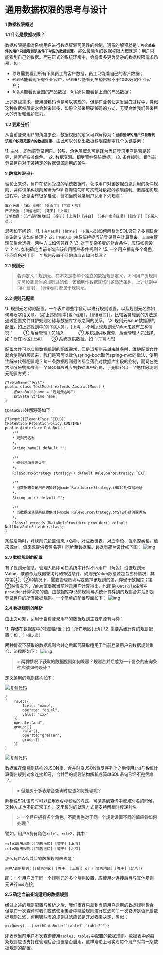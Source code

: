 # 通用数据权限的思考与设计

**1 数据权限概述**

**1.1 什么是数据权限？**

数据权限是指对系统用户进行数据资源可见性的控制，通俗的解释就是：**`符合某条件的用户只能看到该条件下对应的数据资源`**。那么最简单的数据权限大概就是：用户只能看到自己的数据。而在正式的系统环境中，会有很多更为复杂的数据权限需求场景，如：

- 领导需要看到所有下属员工的客户数据，员工只能看自己的客户数据；
- 经理A能看到所有企业客户，经理B只能看到年销售额小于1000万的企业客户；
- 角色A能看到全国的产品数据，角色B只能看到上海的产品数据；

上述这些需求，使用硬编码也是可以实现的，但是在业务快速发展的过程中，类似这种数据权限需求会越来越多，如果全部采用硬编码的方式，无疑会给我们带来巨大的开发和维护压力。

**1.2 要素分析**

从当前登录用户的角度来说，数据权限的定义可以解释为：**`当前登录的用户只能看到该用户权限范围内的数据资源`**。由此可以分析出数据权限控制中几个关键要素：

\1. 主体，即当前登录用户。领导、角色等概念可翻译为当前登录用户是否是领导，是否拥有某角色。
\2. 数据资源。即受管控系统数据。
\3. 条件规则。即当前登录用户对于某特定的数据资源适用的条件。

**2 数据权限设计**

理论上来说，用户在访问受控的系统数据时，获取用户对该数据资源适用的条件规则，并将该条件规则解析为SQL查询语句即可实现对数据的权限控制。但是在实现过程中，还是会有很多难点，譬如当前登录用户适用下列规则：

```
客户数据：[客户经理] [包含于] [下属人员]
产品数据：[销售地区] [等于] [上海]
订单数据：（[产品销售地区] [等于] [上海]）[并且] （[客户市场经理] [包含于] [下属人员]）
```

 

思考如下问题：
\1. `[客户经理] [包含于] [下属人员]`如何解析为SQL语句？多表联合查询时又该如何处理？
\2. `[下属人员]`由系统根据当前登录用户计算而来，`上海`由管理员后台选择。两种方式如何兼容？
\3. 对于复杂多变的组合条件，应该如何设计？
\4. 如何确定当前查询应该应用哪些条件规则？
\5. 一个用户拥有多个角色，不同角色对于同一个规则设置不同的值应该如何处理？


**2.1 规则元**

> 名词定义：规则元。在本文是指单个独立的数据规则定义，不同用户对规则元可设置具体的规则过滤值，该值用作数据查询时的筛选条件。上述规则中`[客户经理]`，`[销售地区]`都属于规则元。


**2.2 规则元配置**

\1. 规则元名称的配置。一个表中哪些字段可以进行规则设置，以及规则元名称如何与表字段关联。（如上述规则中`[客户经理]`，`[销售地区]`），比较容易想到的方法是通过配置文件维护规则名称与数据库字段之间的关系。
\2. 规则元Value数据源的配置。如上述规则中的`[下属人员]`，`[上海]`，不难发现规则元Value来源有三种情况：
　　① 后台管理人员输入。
　　② 系统提供数据源，后台管理人员选择。如：所在地区`[上海]`
　　③ 系统提供数据。如：`[下属人员]`

配置文件可以实现数据规则的配置需求，但是当规则元越来越多时，维护配置文件就会变得麻烦起来，我们是否可以效仿spring-boot取代spring-mvc的做法，使用注解来代替配置呢？每一条数据规则最终都会落到对数据库字段的控制，而现在绝大部分系统都会有一个Model层对应到数据库中的表，于是脑补出一个绝佳的规则元配置方式：

```
@TableName("test")
public class TestModal extends AbstractModel {
    @DataRule(name = "规则元名称")
    private String name;
}
```

`@DataRule`注解源码如下：

```
@Target({ElementType.FIELD})
@Retention(RetentionPolicy.RUNTIME)
public @interface DataRule {
　　/**
　　* 规则元名称
　　*/
　　String name() default "";

　　/**
　　* 规则元值来源类型
　　*/
　　RuleSourceStrategy strategy() default RuleSourceStrategy.TEXT;

　　/**
　　* 当数据来源是用户选择时{@code RuleSourceStrategy.CHOICE}数据地址
　　*/
　　String url() default "";

　　/**
　　* 当数据来源是系统提供时{@code RuleSourceStrategy.SYSTEM}提供器类名
　　*/
　　Class<? extends IDataRuleProvider> provider() default NullDataRuleProvider.class;
}
```

系统启动时，将规则元配置信息（名称、对应数据表、对应字段、值来源类型，值来源url，值来源提供者类名等）同步至数据库。数据表简单设计如下图：
![img](http://static.zybuluo.com/liuxx-/4hr7npwkv2wt87a1lptjvxnd/image.png)

**2.3 数据规则的配置**

有了规则元信息，管理人员即可在系统中针对不同用户（角色）设置规则元Value，该值作为数据查询时的筛选条件。规则元Value数据源包含三种情况，其中第①、②种情况下，需要管理员填写或选择该规则的值，存储于数据库；第③种情况下，Value值根据当前登录用户计算得出，也即是`@DataRule`注解中`provider`计算得来的值。由数据库存储的规则与系统计算得到的规则合并后即是登录用户的所有数据规则。一个简单的配置界面如下：
![img](http://static.zybuluo.com/liuxx-/d5ilrjuohpfl3psqpdizzf8y/image.png)

**2.4 数据规则的解析**

由上文可知，适用于当前登录用户的数据规则主要来源有两种：

\1. 存储在数据库中的规则配置；如：所在地区`[上海]`
\2. 需要系统计算的规则配置；如：`[下属人员]`

两种情况下获取的数据规则合并之后即可获取适用于当前登录用户的数据规则集合，流程图如下：
![img](http://static.zybuluo.com/liuxx-/8p923p5jjt701q0wal526h09/image.png)

> \> **两种情况下获取的数据规则如何兼容？规则合并后成为一个复杂的查询条件应该如何设计？**

定义通用的规则结构如下：

[![复制代码](https://common.cnblogs.com/images/copycode.gif)](javascript:void(0);)

```
{
    rule:[{
        field: "name",
        operate: "equal",
        value: "xxx"
    }],
    operate:"and",
    group:[{
        rule:[],
        operate:"greater",
        group:[]
    }]
}
```

[![复制代码](https://common.cnblogs.com/images/copycode.gif)](javascript:void(0);)

数据库存储规则结构的JSON串，合并时将JSON串反序列化之后使用`and`与系统计算得出规则对象连接即可，合并后的规则结构解析成简单SQL语句已经不是很难了。

> **> 但是对于多表联合查询时应该如何处理呢？**

解析成SQL语句时可以使用`表名+字段名`的方式，可是遇到查询中使用别名的时候，这种方式也不能正常工作，这里暂时的处理方式是支持解析时传递别名。

> **> 一个用户拥有多个角色，不同角色对于同一个规则设置不同的值应该如何处理？**

譬如，用户A拥有角色`role1`、`role2`，其中：

```
role1适用规则：[销售地区] [等于] [上海]
role2适用规则：[销售地区] [等于] [北京]
```

 

那么用户A合并后的数据规则应该是：

```
用户A适用规则：([销售地区] [等于] [上海]) or ([销售地区] [等于] [北京])
```

即：一个用户对于同一个规则元的多个规则设置，应使用`or`连接后再与其他规则元进行`and`连接。

 

**2.5 确定当前查询适用的数据规则**

经过上述的规则配置与解析之后，我们很容易拿到当前用户适用的数据规则集合。但是在一次查询时我们应该使用集合中哪些规则进行过滤呢？一次查询是否开启数据规则过滤，使用哪些表的规则过滤应该是开发者来决定，类似：

 

```
xxxQuery(...).withDataRule("`table1`,`table2`");
```

即表示当前用户本次查询使用`table1`、`table2`中配置的数据规则。数据表中的每条规则应该支持在管理后台设置是否启用，这样理论上可实现每个用户对每一条数据规则的配置。